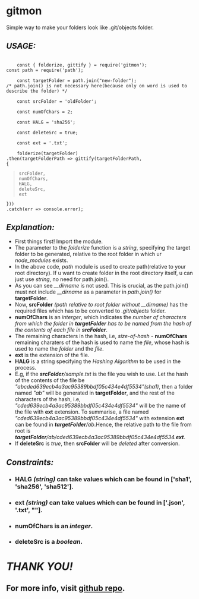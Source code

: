 # gitmon
Simple way to make your folders look like .git/objects folder.
## *USAGE:*
<code>
    const { folderize, gittify } = require('gitmon');<br>const path = require('path');<br>
    const targetFolder = path.join("new-folder"); <br>/* path.join() is not necessary here(because only on word is used to describe the folder) */<br>
    const srcFolder = 'oldFolder';<br>
    const numOfChars = 2;<br>
    const HALG = 'sha256';<br>
    const deleteSrc = true;<br>
    const ext = '.txt';<br>
    folderize(targetFolder)<br>.then(targetFolderPath => gittify(targetFolderPath,<br>{<br><blockquote>srcFolder,<br>numOfChars,<br>HALG,<br>deleteSrc,<br>ext</blockquote>}))<br>.catch(err => console.error);
</code>

## *Explanation:*

* First things first! Import the module.
* The parameter to the *folderize* function is a *string*, specifying the target folder to be generated, relative to the root folder in which ur *node_modules* exists.
* In the above code, *path* module is used to create path(relative to your root directory). If u want to create folder in the root directory itself, u can just use *string*, no need for path.join().
* As you can see *__dirname* is not used. This is crucial, as the path.join() must not include *__dirname* as a parameter in *path.join()* for **targetFolder**.
* Now, **srcFolder** *(path relative to root folder without *__dirname*)* has the required files which has to be converted to *.git/objects* folder.
* **numOfChars** is an *interger*, which indicates the *number of characters from which the folder in **targetFolder** has to be named from the hash of the contents of each file in **srcFolder***.
* The remaining characters in the hash, i.e, *size-of-hash* - **numOfChars** remaining charaters of the hash is used to name the *file*, whose hash is used to name the *folder* and the *file*.
* **ext** is the extension of the file.
* **HALG** is a string specifying the *Hashing Algorithm* to be used in the process.
* E.g, if the ***srcFolder**/sample.txt* is the file you wish to use. Let the hash of the contents of the file be *"abcded639ecb4a3ac95389bbdf05c434e4df5534"(sha1)*, then a folder named *"ab"* will be generated in **targetFolder**, and the rest of the characters of the hash, i.e, *"cded639ecb4a3ac95389bbdf05c434e4df5534"* will be the name of the file with **ext** extension. To summarise, a file named *"cded639ecb4a3ac95389bbdf05c434e4df5534"* with extension **ext** can be found in ***targetFolder**/ab*.Hence, the relative path to the file from root is ***targetFolder**/ab/cded639ecb4a3ac95389bbdf05c434e4df5534.**ext***.
* If **deleteSrc** is *true*, then **srcFolder** will be *deleted* after conversion.

## *Constraints:*

* ### **HALG** *(string)* can take values which can be found in ['sha1', 'sha256', 'sha512'].
* ### **ext** *(string)* can take values which can be found in ['.json', '.txt', ""].
* ### **numOfChars** is an *integer*.
* ### **deleteSrc** is a *boolean*.

# ***THANK YOU!***

## For more info, visit [github repo](https://github.com/hrithikgautham/gitmon-npm).